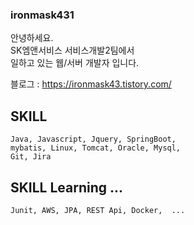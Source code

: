 ### ironmask431

안녕하세요.   
SK엠앤서비스 서비스개발2팀에서    
일하고 있는 웹/서버 개발자 입니다.


블로그 : https://ironmask43.tistory.com/

## SKILL
    Java, Javascript, Jquery, SpringBoot,   
    mybatis, Linux, Tomcat, Oracle, Mysql, 
    Git, Jira
    
    
## SKILL Learning ... 
    Junit, AWS, JPA, REST Api, Docker,  ... 
